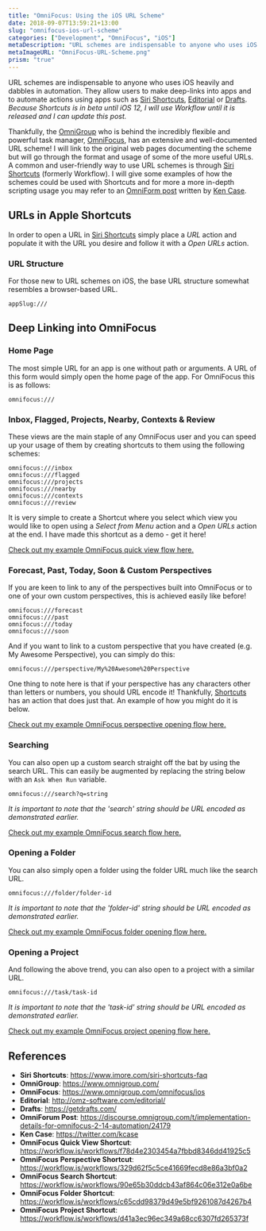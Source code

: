 ```yaml
---
title: "OmniFocus: Using the iOS URL Scheme"
date: 2018-09-07T13:59:21+13:00
slug: "omnifocus-ios-url-scheme"
categories: ["Development", "OmniFocus", "iOS"]
metaDescription: "URL schemes are indispensable to anyone who uses iOS heavily and dabbles in automation. Read on to get an introductory guide to using the OmniFocus URL scheme to supercharge your iOS productivity!"
metaImageURL: "OmniFocus-URL-Scheme.png"
prism: "true"
---
```


URL schemes are indispensable to anyone who uses iOS heavily and dabbles in automation. They allow users to make deep-links into apps and to automate actions using apps such as [Siri Shortcuts][ss], [Editorial][ed] or [Drafts][dr].
_Because Shortcuts is in beta until iOS 12, I will use Workflow until it is released and I can update this post._

Thankfully, the [OmniGroup][og] who is behind the incredibly flexible and powerful task manager, [OmniFocus][of], has an extensive and well-documented URL scheme! I will link to the original web pages documenting the scheme but will go through the format and usage of some of the more useful URLs. A common and user-friendly way to use URL schemes is through [Siri Shortcuts][ss] (formerly Workflow). I will give some examples of how the schemes could be used with Shortcuts and for more a more in-depth scripting usage you may refer to an [OmniForm post][ofp] written by [Ken Case][kc].

## URLs in Apple Shortcuts
In order to open a URL in [Siri Shortcuts][ss] simply place a _URL_ action and populate it with the URL you desire and follow it with a _Open URLs_ action.

### URL Structure
For those new to URL schemes on iOS, the base URL structure somewhat resembles a browser-based URL.

```
appSlug:///
```

## Deep Linking into OmniFocus

### Home Page
The most simple URL for an app is one without path or arguments. A URL of this form would simply open the home page of the app. For OmniFocus this is as follows:

```
omnifocus:///
```

### Inbox, Flagged, Projects, Nearby, Contexts & Review
These views are the main staple of any OmniFocus user and you can speed up your usage of them by creating shortcuts to them using the following schemes:

```
omnifocus:///inbox
omnifocus:///flagged
omnifocus:///projects
omnifocus:///nearby
omnifocus:///contexts
omnifocus:///review
```
It is very simple to create a Shortcut where you select which view you would like to open using a _Select from Menu_ action and a _Open URLs_ action at the end. I have made this shortcut as a demo - get it here!

[Check out my example OmniFocus quick view flow here.][ofquickview]

### Forecast, Past, Today, Soon & Custom Perspectives
If you are keen to link to any of the perspectives built into OmniFocus or to one of your own custom perspectives, this is achieved easily like before!

```
omnifocus:///forecast
omnifocus:///past
omnifocus:///today
omnifocus:///soon
```
And if you want to link to a custom perspective that you have created (e.g. My Awesome Perspective), you can simply do this:

```
omnifocus:///perspective/My%20Awesome%20Perspective
```
One thing to note here is that if your perspective has any characters other than letters or numbers, you should URL encode it! Thankfully, [Shortcuts][ss] has an action that does just that. An example of how you might do it is below.

[Check out my example OmniFocus perspective opening flow here.][ofperspective]


### Searching
You can also open up a custom search straight off the bat by using the search URL. This can easily be augmented by replacing the string below with an `Ask When Run` variable.

```
omnifocus:///search?q=string
```

_It is important to note that the 'search' string should be URL encoded as demonstrated earlier._

[Check out my example OmniFocus search flow here.][ofsearch]

### Opening a Folder
You can also simply open a folder using the folder URL much like the search URL.

```
omnifocus:///folder/folder-id
```

_It is important to note that the 'folder-id' string should be URL encoded as demonstrated earlier._

[Check out my example OmniFocus folder opening flow here.][offolder]

### Opening a Project
And following the above trend, you can also open to a project with a similar URL.

```
omnifocus:///task/task-id
```

_It is important to note that the 'task-id' string should be URL encoded as demonstrated earlier._

[Check out my example OmniFocus project opening flow here.][ofproject]


## References
- __Siri Shortcuts__: <https://www.imore.com/siri-shortcuts-faq>
- __OmniGroup__: <https://www.omnigroup.com/>
- __OmniFocus__: <https://www.omnigroup.com/omnifocus/ios>
- __Editorial__: <http://omz-software.com/editorial/>
- __Drafts__: <https://getdrafts.com/>
- __OmniForum Post__: <https://discourse.omnigroup.com/t/implementation-details-for-omnifocus-2-14-automation/24179>
- __Ken Case__: <https://twitter.com/kcase>
- __OmniFocus Quick View Shortcut__: <https://workflow.is/workflows/f78d4e2303454a7fbbd8346dd41925c5>
- __OmniFocus Perspective Shortcut__: <https://workflow.is/workflows/329d62f5c5ce41669fecd8e86a3bf0a2>
- __OmniFocus Search Shortcut__: <https://workflow.is/workflows/90e65b30ddcb43af864c06e312e0a6be>
- __OmniFocus Folder Shortcut__: <https://workflow.is/workflows/c65cdd98379d49e5bf9261087d4267b4>
- __OmniFocus Project Shortcut__: <https://workflow.is/workflows/d41a3ec96ec349a68cc6307fd265373f>

[ss]: https://www.imore.com/siri-shortcuts-faq
[og]: https://www.omnigroup.com/
[of]: https://www.omnigroup.com/omnifocus/ios
[ed]: http://omz-software.com/editorial/
[dr]: https://getdrafts.com/
[ofp]: https://discourse.omnigroup.com/t/implementation-details-for-omnifocus-2-14-automation/24179
[kc]: https://twitter.com/kcase
[ofquickview]: https://workflow.is/workflows/f78d4e2303454a7fbbd8346dd41925c5
[ofsearch]: https://workflow.is/workflows/90e65b30ddcb43af864c06e312e0a6be
[offolder]: https://workflow.is/workflows/c65cdd98379d49e5bf9261087d4267b4
[ofproject]: https://workflow.is/workflows/d41a3ec96ec349a68cc6307fd265373f
[ofperspective]: https://workflow.is/workflows/329d62f5c5ce41669fecd8e86a3bf0a2
